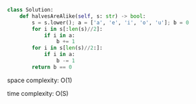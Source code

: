 ```python
class Solution:
    def halvesAreAlike(self, s: str) -> bool:
        s = s.lower(); a = ['a', 'e', 'i', 'o', 'u']; b = 0
        for i in s[:len(s)//2]:
            if i in a:
                b += 1
        for i in s[len(s)//2:]:
            if i in a:
                b -= 1
        return b == 0
```

space complexity: O(1)

time complexity: O(S)
